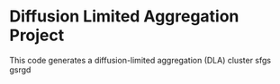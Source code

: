 # Diffusion Limited Aggregation Project

This code generates a diffusion-limited aggregation (DLA) cluster
sfgs
gsrgd


